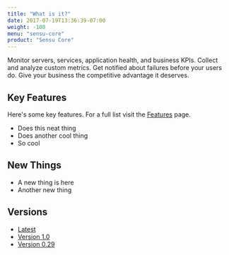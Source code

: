 ```yaml
---
title: "What is it?"
date: 2017-07-19T13:36:39-07:00
weight: -100
menu: "sensu-core"
product: "Sensu Core"
---
```

Monitor servers, services, application health, and business KPIs. Collect and analyze custom metrics. Get notified about failures before your users do. Give your business the competitive advantage it deserves.

## Key Features
Here's some key features. For a full list visit the [Features](/sensu-core/1.0/features) page.

- Does this neat thing
- Does another cool thing
- So cool

## New Things

- A new thing is here
- Another new thing

## Versions
- [Latest](/sensu-core/latest)
- [Version 1.0](/sensu-core/1.0/)
- [Version 0.29](/sensu-core/0.29/)
